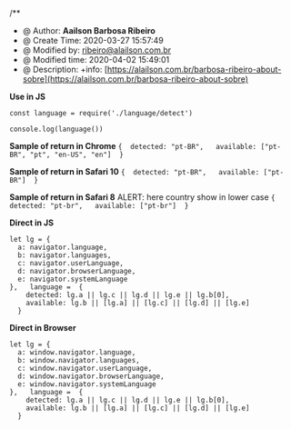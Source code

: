 /**
 * @ Author: **Aailson Barbosa Ribeiro**
 * @ Create Time: 2020-03-27 15:57:49
 * @ Modified by: ribeiro@alailson.com.br
 * @ Modified time: 2020-04-02 15:49:01
 * @ Description: +info: [https://alailson.com.br/barbosa-ribeiro-about-sobre](https://alailson.com.br/barbosa-ribeiro-about-sobre)


**Use in JS**
```
const language = require('./language/detect')

console.log(language())
```


**Sample of return in Chrome**
`
{ 
    detected: "pt-BR",  
    available: ["pt-BR", "pt", "en-US", "en"] 
}
 `

**Sample of return in Safari 10**
`
{ 
    detected: "pt-BR",  
    available: ["pt-BR"] 
}
 `

**Sample of return in Safari 8**
ALERT: here country show in lower case
`
{ 
    detected: "pt-br",  
    available: ["pt-br"] 
}
 `


**Direct in JS**
```
let lg = {
  a: navigator.language,
  b: navigator.languages,
  c: navigator.userLanguage,
  d: navigator.browserLanguage,
  e: navigator.systemLanguage
},   language =  {
    detected: lg.a || lg.c || lg.d || lg.e || lg.b[0],
    available: lg.b || [lg.a] || [lg.c] || [lg.d] || [lg.e]
  }
```
**Direct in Browser**
```
let lg = {
  a: window.navigator.language,
  b: window.navigator.languages,
  c: window.navigator.userLanguage,
  d: window.navigator.browserLanguage,
  e: window.navigator.systemLanguage
},   language =  {
    detected: lg.a || lg.c || lg.d || lg.e || lg.b[0],
    available: lg.b || [lg.a] || [lg.c] || [lg.d] || [lg.e]
  }
```
